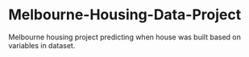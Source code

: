 # Melbourne-Housing-Data-Project
Melbourne housing project predicting when house was built based on variables in dataset. 
